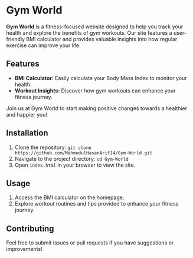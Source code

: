 # Gym World

**Gym World** is a fitness-focused website designed to help you track your health and explore the benefits of gym workouts. Our site features a user-friendly BMI calculator and provides valuable insights into how regular exercise can improve your life.

## Features

- **BMI Calculator:** Easily calculate your Body Mass Index to monitor your health.
- **Workout Insights:** Discover how gym workouts can enhance your fitness journey.

Join us at Gym World to start making positive changes towards a healthier and happier you!

## Installation

1. Clone the repository: `git clone https://github.com/MahmudulHasanArif14/Gym-World.git`
2. Navigate to the project directory: `cd Gym-World`
3. Open `index.html` in your browser to view the site.

## Usage

1. Access the BMI calculator on the homepage.
2. Explore workout routines and tips provided to enhance your fitness journey.

## Contributing

Feel free to submit issues or pull requests if you have suggestions or improvements!
